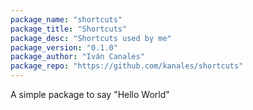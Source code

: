 ```yaml
---
package_name: "shortcuts"
package_title: "Shortcuts"
package_desc: "Shortcuts used by me"
package_version: "0.1.0"
package_author: "Iván Canales"
package_repo: "https://github.com/kanales/shortcuts"
---
```

A simple package to say "Hello World"
